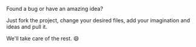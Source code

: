Found a bug or have an amazing idea?

Just fork the project, change your desired files, add your imagination and ideas and pull it.

We'll take care of the rest. :smile:
